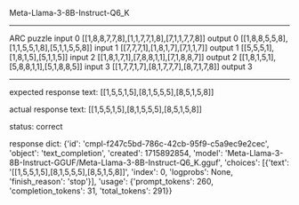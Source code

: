 Meta-Llama-3-8B-Instruct-Q6_K

---

ARC puzzle
input 0
[[1,8,8,7,7,8],[1,1,7,7,1,8],[7,1,1,7,7,8]]
output 0
[[1,8,8,5,5,8],[1,1,5,5,1,8],[5,1,1,5,5,8]]
input 1
[[7,7,7,1],[1,8,1,7],[7,1,1,7]]
output 1
[[5,5,5,1],[1,8,1,5],[5,1,1,5]]
input 2
[[1,8,1,7,1],[7,8,8,1,1],[7,1,8,8,7]]
output 2
[[1,8,1,5,1],[5,8,8,1,1],[5,1,8,8,5]]
input 3
[[1,7,7,1,7],[8,1,7,7,7],[8,7,1,7,8]]
output 3

---

expected response text:
[[1,5,5,1,5],[8,1,5,5,5],[8,5,1,5,8]]

actual response text:
[[1,5,5,1,5],[8,1,5,5,5],[8,5,1,5,8]]

status: correct

response dict:
{'id': 'cmpl-f247c5bd-786c-42cb-95f9-c5a9ec9e2cec', 'object': 'text_completion', 'created': 1715892854, 'model': 'Meta-Llama-3-8B-Instruct-GGUF/Meta-Llama-3-8B-Instruct-Q6_K.gguf', 'choices': [{'text': '[[1,5,5,1,5],[8,1,5,5,5],[8,5,1,5,8]]', 'index': 0, 'logprobs': None, 'finish_reason': 'stop'}], 'usage': {'prompt_tokens': 260, 'completion_tokens': 31, 'total_tokens': 291}}


